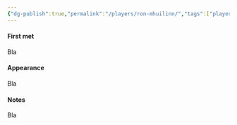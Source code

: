 ```yaml
---
{"dg-publish":true,"permalink":"/players/ron-mhuilinn/","tags":["player"],"noteIcon":"player"}
---
```


#### First met
Bla
#### Appearance
Bla
#### Notes
Bla